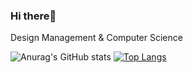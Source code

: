 ### Hi there👋
 Design Management & Computer Science 

<!--
**yeclairer/yeclairer** is a ✨ _special_ ✨ repository because its `README.md` (this file) appears on your GitHub profile.

Here are some ideas to get you started:

- 🔭 I’m currently working on ...
- 🌱 I’m currently learning ...
- 👯 I’m looking to collaborate on ...
- 🤔 I’m looking for help with ...
- 💬 Ask me about ...
- 📫 How to reach me: ...
- 😄 Pronouns: ...
- ⚡ Fun fact: ...
-->

![Anurag's GitHub stats](https://github-readme-stats.vercel.app/api?username=y_eclairer&&show_icons=true&theme=graywhite) 
[![Top Langs](https://github-readme-stats.vercel.app/api/top-langs/?username=y_eclairer&layout=compact)](https://github.com/y_eclairer/github-readme-stats)
